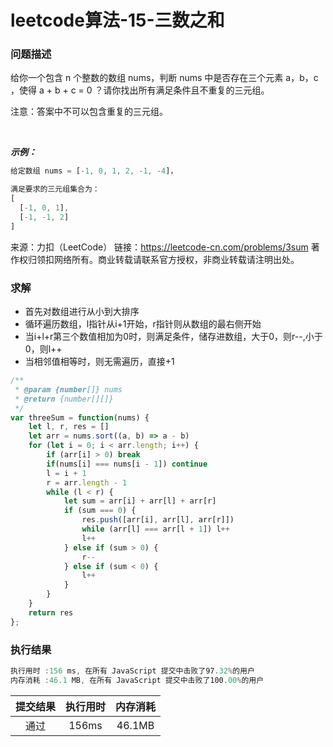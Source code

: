 # leetcode算法-15-三数之和

### 问题描述

给你一个包含 n 个整数的数组 nums，判断 nums 中是否存在三个元素 a，b，c ，使得 a + b + c = 0 ？请你找出所有满足条件且不重复的三元组。

注意：答案中不可以包含重复的三元组。

 

***示例：***

```js
给定数组 nums = [-1, 0, 1, 2, -1, -4]，

满足要求的三元组集合为：
[
  [-1, 0, 1],
  [-1, -1, 2]
]
```

来源：力扣（LeetCode）
链接：https://leetcode-cn.com/problems/3sum
著作权归领扣网络所有。商业转载请联系官方授权，非商业转载请注明出处。

### 求解

- 首先对数组进行从小到大排序
- 循环遍历数组，l指针从i+1开始，r指针则从数组的最右侧开始
- 当i+l+r第三个数值相加为0时，则满足条件，储存进数组，大于0，则r--,小于0，则l++
- 当相邻值相等时，则无需遍历，直接+1

```js
/**
 * @param {number[]} nums
 * @return {number[][]}
 */
var threeSum = function(nums) {
    let l, r, res = []
    let arr = nums.sort((a, b) => a - b)
    for (let i = 0; i < arr.length; i++) {
        if (arr[i] > 0) break
        if(nums[i] === nums[i - 1]) continue
        l = i + 1
        r = arr.length - 1
        while (l < r) {
            let sum = arr[i] + arr[l] + arr[r]
            if (sum === 0) {
                res.push([arr[i], arr[l], arr[r]])
                while (arr[l] === arr[l + 1]) l++
                l++
            } else if (sum > 0) {
                r--
            } else if (sum < 0) {
                l++
            }
        }
    }
    return res
};
```


### 执行结果

```js
执行用时 :156 ms, 在所有 JavaScript 提交中击败了97.32%的用户
内存消耗 :46.1 MB, 在所有 JavaScript 提交中击败了100.00%的用户
```

| 提交结果 | 执行用时 | 内存消耗 |
|:------:|:------:|:-------:|
|   通过  | 156ms  |  46.1MB |
